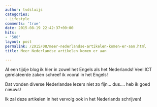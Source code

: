 ```yaml
---
author: tvdsluijs
categories:
- Lifestyle
comments: 'true'
date: 2015-08-19 22:42:37+00:00
hits:
- '500'
layout: post
permalink: /2015/08/meer-nederlandse-artikelen-komen-er-aan.html
title: Meer Nederlandse artikelen komen er aan

---
```

Al een tijdje blog ik hier in zowel het Engels als het Nederlands! Veel ICT gerelateerde zaken schreef ik vooral in het Engels!<!--more-->

Dat vonden diverse Nederlandse lezers niet zo fijn&#8230; dus&#8230;. heb ik goed nieuws!

Ik zal deze artikelen in het vervolg ook in het Nederlands schrijven!